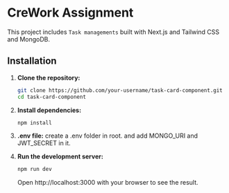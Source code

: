 # CreWork Assignment

This project includes `Task managements` built with Next.js and Tailwind CSS and MongoDB.

## Installation

1. **Clone the repository:**

   ```bash
   git clone https://github.com/your-username/task-card-component.git
   cd task-card-component
   ```

2. **Install dependencies:**
   ```bash
   npm install
   ```
3. **.env file:**
   create a .env folder in root. and add MONGO_URI and JWT_SECRET in it.

4. **Run the development server:**
   ```bash
   npm run dev
   ```
   Open http://localhost:3000 with your browser to see the result.

